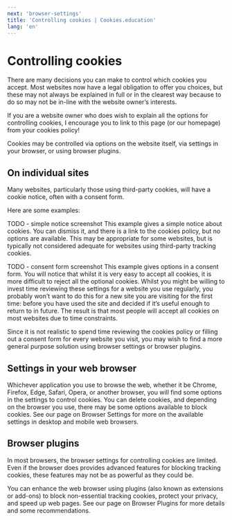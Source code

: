 ```yaml
---
next: 'browser-settings'
title: 'Controlling cookies | Cookies.education'
lang: 'en'
---
```


# Controlling cookies

There are many decisions you can make to control which cookies you accept. Most websites now have a legal obligation to offer you choices, but these may not always be explained in full or in the clearest way because to do so may not be in-line with the website owner’s interests. 

If you are a website owner who does wish to explain all the options for controlling cookies, I encourage you to link to this page (or our homepage) from your cookies policy!

Cookies may be controlled via options on the website itself, via settings in your browser, or using browser plugins.

## On individual sites

Many websites, particularly those using third-party cookies, will have a cookie notice, often with a consent form.

Here are some examples:

TODO - simple notice screenshot
This example gives a simple notice about cookies. You can dismiss it, and there is a link to the cookies policy, but no options are available. This may be appropriate for some websites, but is typically not considered adequate for websites using third-party tracking cookies.

TODO - consent form screenshot
This example gives options in a consent form. You will notice that whilst it is very easy to accept all cookies, it is more difficult to reject all the optional cookies. Whilst you might be willing to invest time reviewing these settings for a website you use regularly, you probably won’t want to do this for a new site you are visiting for the first time: before you have used the site and decided if it’s useful enough to return to in future. The result is that most people will accept all cookies on most websites due to time constraints.

Since it is not realistic to spend time reviewing the cookies policy or filling out a consent form for every website you visit, you may wish to find a more general purpose solution using browser settings or browser plugins.

## Settings in your web browser

Whichever application you use to browse the web, whether it be Chrome, Firefox, Edge, Safari, Opera, or another browser, you will find some options in the settings to control cookies. You can delete cookies, and depending on the browser you use, there may be some options available to block cookies. See our page on Browser Settings for more on the available settings in desktop and mobile web browsers.

## Browser plugins

In most browsers, the browser settings for controlling cookies are limited. Even if the browser does provides advanced features for blocking tracking cookies, these features may not be as powerful as they could be.

You can enhance the web browser using plugins (also known as extensions or add-ons) to block non-essential tracking cookies, protect your privacy, and speed up web pages. See our page on Browser Plugins for more details and some recommendations.
